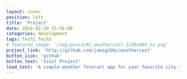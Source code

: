 ```yaml
---
layout: inner
position: left
title: 'Project'
date: 2016-02-20 15:56:00
categories: development
tags: Tech1 Tech2
# featured_image: '/img/posts/02_weathercast-1130x864-2x.png'
project_link: 'http://github.com/jamigibbs/weathercast'
button_icon: 'github'
button_text: 'Visit Project'
lead_text: 'A simple weather forecast app for your favorite city.'
---
```

